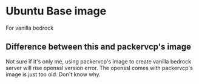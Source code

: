 # Ubuntu Base image

For vanilla bedrock

## Difference between this and packervcp's image

Not sure if it's only me, using packervcp's image to create vanilla bedrock server will rise openssl version error. The openssl comes with packervcp's image is just too old. Don't know why.